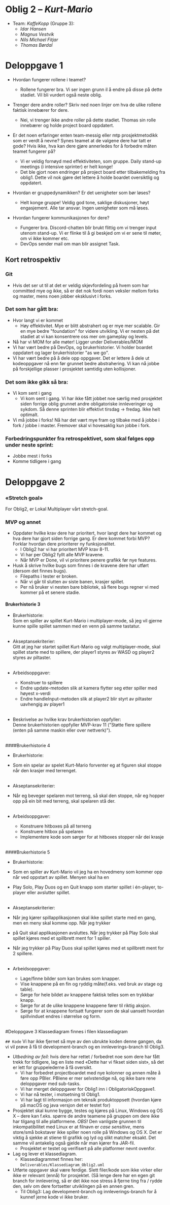 # Oblig 2 – *Kurt-Mario*

* Team: *KaffeKopp* (Gruppe 3):
  * *Idar Hansen*
  * *Magnus Vestvik*
  * *Nils Michael Fitjar*
  * *Thomas Børdal*

# Deloppgave 1
* Hvordan fungerer rollene i teamet?
  * Rollene fungerer bra. Vi ser ingen grunn il å endre på disse på dette stadiet. Vil bli vurdert også neste oblig.


* Trenger dere andre roller? Skriv ned noen linjer om hva de ulike rollene faktisk innebærer for dere.
  * Nei, vi trenger ikke andre roller på dette stadiet. Thomas sin rolle innebærer og holde project board oppdatert.


* Er det noen erfaringer enten team-messig eller mtp prosjektmetodikk som er verdt å nevne? Synes teamet
  at de valgene dere har tatt er gode? Hvis ikke, hva kan dere gjøre annerledes for å forbedre måten teamet
  fungerer på?
  * Vi er veldig fornøyd med effektiviteten, som gruppe. Daily stand-up meetings (i intensive sprinter) er helt konge! 
  * Det ble gjort noen endringer på project board etter tilbakemelding fra oblig1. Dette vil nok gjøre det lettere å holde boardet oversiktlig og oppdatert.
  
  
* Hvordan er gruppedynamikken? Er det uenigheter som bør løses?
  * Helt konge gruppe! Veldig god tone, saklige diskusjoner, høyt engasjement. Alle tar ansvar. Ingen uenigheter som må løses.  
  

* Hvordan fungerer kommunikasjonen for dere?
  * Fungerer bra. Discord-chatten blir brukt flittig om vi trenger input utenom stand-up. Vi er flinke til å gi beskjed om vi er sene til møter, om vi ikke kommer etc.
  * DevOps sender mail om man blir assignet Task.

## Kort retrospektiv

### Git
* Hvis det ser ut til at det er veldig skjevfordeling på hvem som har committed mye og ikke, så er det nok fordi noen veksler mellom forks og master, mens noen jobber eksklusivt i forks.


### Det som har gått bra:
* Hvor langt vi er kommet
  * Høy effektivitet. Mye er blitt abstrahert og er mye mer scalable. Gir en mye bedre "foundation" for videre utvikling. Vi er nesten på det stadiet at vi kan konsentrere oss mer om gameplay og levels.
* Nå har vi MOM for alle møter! Ligger under Deliverables/MOM
* Vi har vært bedre på DevOps, og brukerhistorier. Vi holder boardet oppdatert og lager brukerhistorier "as we go".
* Vi har vært bedre på å dele opp oppgaver. Det er lettere å dele ut kodeoppgaver nå enn før grunnet bedre abstrahering. Vi kan nå jobbe på forskjellige plasser i prosjektet samtidig uten kollisjoner.   


### Det som ikke gikk så bra:
* Vi kom sent i gang
  * Vi kom sent i gang. Vi har ikke fått jobbet noe særlig med prosjektet siden forrige oblig grunnet andre obligatoriske innleveringer og sykdom. Så denne sprinten blir effektivt tirsdag -> fredag. Ikke helt optimalt.
* Vi må jobbe i forks! Nå har det vært mye fram og tilbake med å jobbe i fork / jobbe i master. Fremover skal vi hovesaklig kun jobbe i fork.


### Forbedringspunkter fra retrospektivet, som skal følges opp under neste sprint:
* Jobbe mest i forks
* Komme tidligere i gang

# Deloppgave 2
### «Stretch goal»
For Oblig2, er Lokal Multiplayer vårt stretch-goal.

### MVP og annet

* Oppdater hvilke krav dere har prioritert, hvor langt dere har kommet og hva dere har gjort siden forrige gang. Er dere kommet forbi MVP? Forklar hvordan dere prioriterer ny funksjonalitet.
  * I Oblig2 har vi har prioritert MVP krav 8-11.
  * Vi har per Oblig2 fyllt alle MVP kravene. 
  * Når MVP er Done, vil vi prioritere penere grafikk før nye features. 
* Husk å skrive hvilke bugs som finnes i de kravene dere har utført (dersom det finnes bugs). 
  * Filepaths i tester er broken. 
  * Når vi går til slutten av siste banen, krasjer spillet.
  * Per nå bruker vi nesten bare bibliotek, så flere bugs regner vi med kommer på et senere stadie.


#### Brukerhistorie 3
* Brukerhistorie: <br/>
  Som en spiller av spillet Kurt-Mario i multiplayer-mode,
  så jeg vil gjerne kunne spille spillet sammen med en venn på samme tastatur.
  <br/><br/>

* Akseptansekriterier: <br/>
  Gitt at jeg har startet spillet Kurt-Mario og valgt multiplayer-mode, skal spillet starte med to spillere, der player1 styres av WASD og player2 styres av piltaster.
  <br/><br/>

* Arbeidsoppgaver: <br/>
  * Konstruer to spillere
  * Endre update-metoden slik at kamera flytter seg etter spiller med høyest x-verdi
  * Endre handleInput-metoden slik at player2 blir styrt av piltaster uavhengig av player1
    <br/><br/>

* Beskrivelse av hvilke krav brukerhistorien oppfyller: <br/>
  Denne brukerhistorien oppfyller MVP-krav 11 ("Støtte flere spillere (enten på samme maskin eller over nettverk)").
  <br/><br/>

####Brukerhistorie 4
* Brukerhistorie: <br/>
* Som ein spelar av spelet Kurt-Mario forventer eg at figuren skal stoppe når den krasjer med terrenget.
  <br/><br/>

* Akseptansekriterier: <br/>
* Når eg beveger spelaren mot terreng, så skal den stoppe, når eg hopper opp på ein bit med terreng, skal spelaren stå der.
  <br/><br/>

* Arbeidsoppgaver: <br/>
  * Konstruere hitboxes på all terreng
  * Konstruere hitbox på spelaren
  * Implementere kode som sørger for at hitboxes stopper når dei krasje
    <br/><br/>

####Brukerhistorie 5
* Brukerhistorie: <br/>
* Som en spiller av Kurt-Mario vil jeg ha en hovedmeny som kommer opp når ved oppstart av spillet. Menyen skal ha en
* Play Solo, Play Duos og en Quit knapp som starter spillet i én-player, to-player eller avslutter spillet.
  <br/><br/>

* Akseptansekriterier: <br/>
* Når jeg kjører spillapplikasjonen skal ikke spillet starte med en gang, men en meny skal komme opp. Når jeg trykker
* på Quit skal applikasjonen avsluttes. Når jeg trykker på Play Solo skal spillet kjøres med et spillbrett ment for 1 spiller.
* Når jeg trykker på Play Duos skal spillet kjøres med et spillbrett ment for 2 spillere.
  <br/><br/>

* Arbeidsoppgaver: <br/>
  * Lage/finne bilder som kan brukes som knapper.
  * Vise knappene på en fin og ryddig måte(f.eks. ved bruk av stage og table).
  * Sørge for hele bildet av knappene faktisk telles som en trykkbar knapp.
  * Sørge for at de ulike knappene knappene fører til riktig aksjon.
  * Sørge for at knappene fortsatt fungerer som de skal uansett hvordan spillvinduet endres i størrelse og form.
    <br/><br/>

#Deloppgave 3
Klassediagram finnes i filen klassediagram

`## Kode`
Vi har ikke fjernet så mye av den ubrukte koden denne gangen, da vi vil prøve å få til development-branch og en innleverings-branch til Oblig3.

* *Utbedring av feil:* hvis dere har rettet / forbedret noe som dere har fått trekk for tidligere, lag en liste med «Dette har vi fikset siden sist», så det er lett for gruppelederne å få oversikt.
  * Vi har forbedret projectboardet med nye kolonner og annen måte å føre opp PBIer. PBIene er mer selvstendige nå, og ikke bare rene deloppgaver med sub-tasks.
  * Vi har merget deloppgaver for Oblig1 inn i ObligatoriskOppgave1.
  * Vi har nå tester, i motsetning til Oblig1.
  * Vi har lagt til informasjon om teknsik produktoppsett (hvordan kjøre på macOS og java versjon det er testet for)
* Prosjektet skal kunne bygge, testes og kjøres på Linux, Windows og OS X – dere kan f.eks. spørre de andre teamene på gruppen om dere ikke har tilgang til alle platformene. *OBS!* Den vanligste grunnen til inkompatibilitet med Linux er at filnavn er *case sensitive*, mens store/små bokstaver ikke spiller noen rolle på Windows og OS X. Det er viktig å sjekke at stiene til grafikk og lyd og slikt matcher eksakt. Det samme vil antakelig også gjelde når man kjører fra JAR-fil.
  * Prosjektet er testet og verifisert på alle platformer nevnt ovenfor. 
* Lag og lever et klassediagram.
  * Klassediagrammet finnes her: `Deliverables/Klassediagram_Oblig2.uml`
* Utførte oppgaver skal være ferdige. Slett filer/kode som ikke virker eller ikke er relevant (ennå) for prosjektet. (Så lenge dere har en egen git branch for innlevering, så er det ikke noe stress å fjerne ting fra / rydde den, selv om dere fortsetter utviklingen på en annen gren.
  * Til Oblig3: Lag development-branch og innleverings-branch for å kunnef jerne kode vi ikke bruker.
